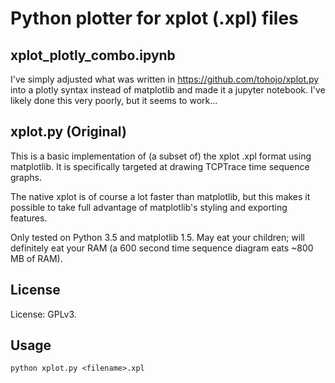 # Python plotter for xplot (.xpl) files

## xplot_plotly_combo.ipynb
I've simply adjusted what was written in https://github.com/tohojo/xplot.py 
into a plotly syntax instead of matplotlib and made it a jupyter
notebook. I've likely done this very poorly, but it seems to
work...

## xplot.py (Original)
This is a basic implementation of (a subset of) the xplot .xpl format
using matplotlib. It is specifically targeted at drawing TCPTrace time
sequence graphs.

The native xplot is of course a lot faster than matplotlib, but this
makes it possible to take full advantage of matplotlib's styling and
exporting features.

Only tested on Python 3.5 and matplotlib 1.5. May eat your children;
will definitely eat your RAM (a 600 second time sequence diagram eats
~800 MB of RAM).

## License
License: GPLv3.

## Usage
```
python xplot.py <filename>.xpl
```

